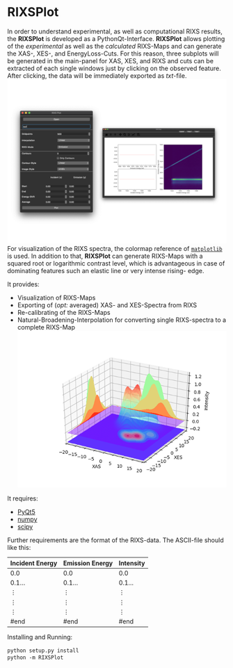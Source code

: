 # RIXSPlot

In order to understand experimental, as well as computational RIXS results, the **RIXSPlot** is developed as a PythonQt-Interface.  **RIXSPlot** allows plotting of the *experimental* as well as the *calculated* RIXS-Maps and can generate the XAS-, XES-, and EnergyLoss-Cuts. For this reason, three subplots will be generated in the main-panel for XAS, XES, and RIXS and cuts can be extracted of each single windows just by clicking on the observed feature. After clicking, the data will be immediately exported as *txt*-file.
![User-Interface](https://github.com/Anselmoo/RIXSPlot/blob/master/doc/userinterface.001.png)
For visualization of the RIXS spectra, the colormap reference of [`matplotlib`](https://matplotlib.org/gallery/color/colormap_reference.html#sphx-glr-gallery-color-colormap-reference-py) is used. In addition to that, **RIXSPlot** can generate RIXS-Maps with a squared root or logarithmic contrast level, which is advantageous in case of dominating features such an elastic line or very intense rising- edge. 

It provides:

  * Visualization of RIXS-Maps
  * Exporting of (*opt:* averaged) XAS- and XES-Spectra from RIXS
  * Re-calibrating of the RIXS-Maps
  * Natural-Broadening-Interpolation for converting single RIXS-spectra to a complete RIXS-Map
  ![Naturual-Broadening-Interpolation](https://github.com/Anselmoo/RIXSPlot/blob/master/doc/GaussianInter.png)

It requires:
  * [PyQt5](https://riverbankcomputing.com/software/pyqt/intro)
  * [numpy](https://github.com/numpy/numpy)
  * [scipy](https://github.com/scipy/scipy)
  
Further requirements are the format of the RIXS-data. The ASCII-file should like this:

Incident Energy | Emission Energy | Intensity
------------ | ------------- | -------------
0.0 | 0.0 | 0.0
0.1… | 0.1… | 0.1…
⋮ | ⋮ | ⋮
⋮ | ⋮ | ⋮
⋮ | ⋮ | ⋮
#end | #end | #end

Installing and Running:
    
    python setup.py install
    python -m RIXSPlot
    



